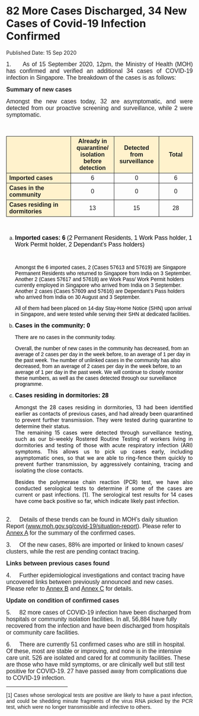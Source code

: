 <html>
    <meta http-equiv="Content-Type" content="text/html; charset=utf-8"/>
    <meta charset="utf-8"/>
    <title>82 More Cases Discharged, 34 New Cases of Covid-19 Infection Confirmed</title>
    <body><h1>82 More Cases Discharged, 34 New Cases of Covid-19 Infection Confirmed</h1>
    <p>Published Date: 15 Sep 2020</p> <p style="text-align: justify;"><span><span><span style="font-size: 12pt; font-family: Arial;">1.&nbsp; &nbsp; &nbsp;As of 15 September 2020, 12pm, the Ministry of Health (MOH) has confirmed and verified an additional 34 cases of COVID-19 infection in Singapore</span></span></span><span><span><span style="font-size: 12pt; font-family: Arial;">. The breakdown of the cases is as follows:</span></span></span><span style="font-family: Arial, sans-serif; font-size: 12pt;"></span></p> <p style="margin-left: 0cm; text-align: justify;"><span><span><strong><span style="font-size: 12pt; font-family: Arial, sans-serif;">Summary of new cases</span></strong></span></span><span style="font-family: Arial, sans-serif; font-size: 12pt;"></span></p> <p style="margin-left: 0cm; text-align: justify;"><span><span><span style="font-size: 12pt; font-family: Arial, sans-serif;">Amongst the new cases today, 32 are asymptomatic, and were detected from our proactive screening and surveillance, while 2 were symptomatic. </span></span></span></p> <p style="margin-left: 0cm; text-align: justify;"><span><span><span style="font-size: 12pt; font-family: Arial, sans-serif;">&nbsp;</span></span></span></p> <table border="1" cellspacing="0" cellpadding="0" style="border: none;"> <tbody><tr> <td width="241" valign="top" style="background: rgb(255, 242, 204); width: 180.45pt; padding: 0cm 5.4pt; border-style: solid; border-width: 1pt; text-align: left;"> <p style="margin: 3pt 0cm;">&nbsp;</p> </td> <td width="120" style="background: rgb(255, 242, 204); width: 90.1pt; padding: 0cm 5.4pt; border-left: none; border-top-style: solid; border-right-style: solid; border-bottom-style: solid; text-align: left;"> <p align="center" style="margin: 3pt 0cm; text-align: center;"><span><span><span><strong><span style="font-size: 12pt; font-family: Arial, sans-serif;">Already in quarantine/ isolation before detection </span></strong></span></span></span></p> </td> <td width="120" style="background: rgb(255, 242, 204); width: 90.1pt; padding: 0cm 5.4pt; border-left: none; border-top-style: solid; border-right-style: solid; border-bottom-style: solid; text-align: left;"> <p align="center" style="margin: 3pt 0cm; text-align: center;"><span><span><span><strong><span style="font-size: 12pt; font-family: Arial, sans-serif;">Detected from surveillance </span></strong></span></span></span></p> </td> <td width="120" style="background: rgb(255, 242, 204); width: 90.15pt; padding: 0cm 5.4pt; border-left: none; border-top-style: solid; border-right-style: solid; border-bottom-style: solid; text-align: left;"> <p align="center" style="margin: 3pt 0cm; text-align: center;"><span><span><span><strong><span style="font-size: 12pt; font-family: Arial, sans-serif;">Total</span></strong></span></span></span></p> </td> </tr> <tr> <td width="241" valign="top" style="background: rgb(255, 242, 204); width: 180.45pt; padding: 0cm 5.4pt; border-top: none; border-right-style: solid; border-bottom-style: solid; border-left-style: solid; text-align: left;"> <p style="margin: 3pt 0cm;"><span><span><span><strong><span style="font-size: 12pt; font-family: Arial, sans-serif;">Imported cases</span></strong></span></span></span></p> </td> <td width="120" style="width: 90.1pt; padding: 0cm 5.4pt; border-top: none; border-left: none; border-right-style: solid; border-bottom-style: solid; text-align: left;"> <p align="center" style="margin: 3pt 0cm; text-align: center;"><span><span><span><span style="font-size: 12pt; font-family: Arial, sans-serif;">6</span></span></span></span></p> </td> <td width="120" style="width: 90.1pt; padding: 0cm 5.4pt; border-top: none; border-left: none; border-right-style: solid; border-bottom-style: solid; text-align: left;"> <p align="center" style="margin: 3pt 0cm; text-align: center;"><span><span><span><span style="font-size: 12pt; font-family: Arial, sans-serif;">0</span></span></span></span></p> </td> <td width="120" style="width: 90.15pt; padding: 0cm 5.4pt; border-top: none; border-left: none; border-right-style: solid; border-bottom-style: solid; text-align: left;"> <p align="center" style="margin: 3pt 0cm; text-align: center;"><span><span><span><span style="font-size: 12pt; font-family: Arial, sans-serif;">6</span></span></span></span></p> </td> </tr> <tr> <td width="241" valign="top" style="background: rgb(255, 242, 204); width: 180.45pt; padding: 0cm 5.4pt; border-top: none; border-right-style: solid; border-bottom-style: solid; border-left-style: solid; text-align: left;"> <p style="margin: 3pt 0cm;"><span><span><span><strong><span style="font-size: 12pt; font-family: Arial, sans-serif;">Cases in the community </span></strong></span></span></span></p> </td> <td width="120" style="width: 90.1pt; padding: 0cm 5.4pt; border-top: none; border-left: none; border-right-style: solid; border-bottom-style: solid; text-align: left;"> <p align="center" style="margin: 3pt 0cm; text-align: center;"><span><span><span><span style="font-size: 12pt; font-family: Arial, sans-serif;">0</span></span></span></span></p> </td> <td width="120" style="width: 90.1pt; padding: 0cm 5.4pt; border-top: none; border-left: none; border-right-style: solid; border-bottom-style: solid; text-align: left;"> <p align="center" style="margin: 3pt 0cm; text-align: center;"><span><span><span><span style="font-size: 12pt; font-family: Arial, sans-serif;">0</span></span></span></span></p> </td> <td width="120" style="width: 90.15pt; padding: 0cm 5.4pt; border-top: none; border-left: none; border-right-style: solid; border-bottom-style: solid; text-align: left;"> <p align="center" style="margin: 3pt 0cm; text-align: center;"><span><span><span><span style="font-size: 12pt; font-family: Arial, sans-serif;">0</span></span></span></span></p> </td> </tr> <tr> <td width="241" valign="top" style="background: rgb(255, 242, 204); width: 180.45pt; padding: 0cm 5.4pt; border-top: none; border-right-style: solid; border-bottom-style: solid; border-left-style: solid; text-align: left;"> <p style="margin: 3pt 0cm;"><span><span><span><strong><span style="font-size: 12pt; font-family: Arial, sans-serif;">Cases residing in dormitories </span></strong></span></span></span></p> </td> <td width="120" style="width: 90.1pt; padding: 0cm 5.4pt; border-top: none; border-left: none; border-right-style: solid; border-bottom-style: solid; text-align: left;"> <p align="center" style="margin: 3pt 0cm; text-align: center;"><span><span><span><span style="font-size: 12pt; font-family: Arial, sans-serif;">13</span></span></span></span></p> </td> <td width="120" style="width: 90.1pt; padding: 0cm 5.4pt; border-top: none; border-left: none; border-right-style: solid; border-bottom-style: solid; text-align: left;"> <p align="center" style="margin: 3pt 0cm; text-align: center;"><span><span><span><span style="font-size: 12pt; font-family: Arial, sans-serif;">15</span></span></span></span></p> </td> <td width="120" style="width: 90.15pt; padding: 0cm 5.4pt; border-top: none; border-left: none; border-right-style: solid; border-bottom-style: solid; text-align: left;"> <p align="center" style="margin: 3pt 0cm; text-align: center;"><span><span><span><span style="font-size: 12pt; font-family: Arial, sans-serif;">28</span></span></span></span></p> </td> </tr> </tbody></table> <p style="margin-left: 0cm; text-align: justify;"><span><span><span style="font-size: 12pt; font-family: Arial, sans-serif;">&nbsp;</span></span></span></p> <ol style="list-style-type: lower-alpha;"><li><span><span><strong><span style="color: windowtext; font-size: 12pt; font-family: Arial, sans-serif;">Imported cases: 6 </span></strong></span></span><span><span><span><span style="color: windowtext; font-size: 12pt; font-family: Arial, sans-serif;">(2 Permanent Residents, 1 Work Pass holder, 1 Work Permit holder, 2 Dependant’s Pass holders)</span></span></span></span><p><span><span><span><span style="color: windowtext; font-family: Arial, sans-serif;">&nbsp;</span></span></span></span></p><p><span><span><span><span><span style="color: windowtext; font-family: Arial, sans-serif;">Amongst the 6 imported cases, 2 (Cases 57613 and 57619) are Singapore Permanent Residents who</span></span></span></span></span><span><span><span><span><span><span style="color: windowtext; font-family: Arial, sans-serif;"> returned to Singapore from India on 3 September. Another 2 (Cases 57617 and 57618) are Work Pass/ Work Permit holders currently employed in Singapore who arrived from India on 3 September. Another 2 cases (Cases 57609 and 57616) are Dependant’s Pass holders who arrived from India on 30 August and 3 September</span></span></span></span></span></span><span><span><span><span><span><span style="color: windowtext; font-family: Arial, sans-serif;">. </span></span></span></span></span></span></p><p><span style="color: windowtext; font-family: Arial, sans-serif;">All of them</span><span style="color: windowtext; font-family: Arial, sans-serif;"> had been placed on 14-day Stay-Home Notice (SHN) upon arrival in Singapore, and were tested while serving their SHN at dedicated facilities.</span></p></li><li><span><span><span><span><strong><span style="color: windowtext; font-size: 12pt; font-family: Arial, sans-serif;">Cases in the community: 0</span></strong></span></span></span></span> <p><span><span><span><span><span></span></span></span></span></span></p><p><span><span><span><span><span><span><span><span><span><span><span style="color: windowtext; font-family: Arial, sans-serif;">There are no cases in the community today. </span></span></span></span></span></span></span></span></span></span></span></p><p><span style="color: windowtext; font-family: Arial, sans-serif;">Overall, the number of new cases in the community has decreased, from an average of 2 cases per day in the week before, to an average of 1 per day in the past week. </span><span style="color: windowtext; font-size: 10pt; font-family: Arial, sans-serif;">The </span><span style="color: windowtext; font-family: Arial, sans-serif;">number of unlinked cases in the community has also decreased</span><span style="color: windowtext; font-family: Arial, sans-serif;">, from an average of 2 cases per day in the week before, to an average of 1 per day in the past week</span><span style="color: windowtext; font-family: Arial, sans-serif;">.&nbsp;</span><span style="color: windowtext; font-family: Arial, sans-serif;">We will continue to closely monitor these numbers, as well as the cases detected through our surveillance programme.</span></p></li><li><span><span><span><strong><span style="color: windowtext; font-size: 12pt; font-family: Arial, sans-serif;">Cases residing in dormitories: 28</span></strong></span></span></span></li></ol> <p style="margin: 0cm 0cm 0.0001pt 18pt; text-align: justify;"><span><span><span><span style="color: windowtext;">Amongst the 28 cases residing in dormitories, 13 had been identified earlier as contacts of previous cases, and had already been quarantined to prevent further transmission. They were tested during quarantine to determine their status. </span></span></span></span><span><span><span><span style="color: windowtext;"><span></span></span></span></span></span></p> <p style="margin: 0cm 0cm 0.0001pt 18pt; text-align: justify;"><span><span><span><span style="color: windowtext;"></span></span></span></span></p> <p style="margin: 0cm 0cm 0.0001pt 18pt; text-align: justify;"><span><span><span><span style="color: windowtext;">The remaining 15 cases were detected through surveillance testing, such as our bi-weekly Rostered Routine Testing of workers living in dormitories and testing of those with </span></span></span></span><span><span><span><span style="color: black;">acute respiratory infection (ARI) </span></span></span></span><span><span><span><span style="color: windowtext;">symptoms. This allows us to pick up cases early, including asymptomatic ones, so that we are able to ring-fence them quickly to prevent further transmission, by aggressively containing, tracing and isolating the close contacts. </span></span></span></span></p> <p><span><span><span></span></span></span></p> <p style="margin: 0cm 0cm 0.0001pt 18pt; text-align: justify;"><span><span><span><span style="color: windowtext;">Besides the polymerase chain reaction (PCR) test, we have also conducted serological tests to determine if some of the cases are current or past infections. [1]. T</span></span></span></span><span><span><span><span style="color: windowtext;">he serological test results for 14 cases have come back positive so far, which indicate likely past infection.</span></span></span></span></p> <h3 style="margin: 0cm 0cm 0.0001pt 18pt; text-align: justify;"><span><span><span><span style="color: windowtext; font-family: Arial, sans-serif;">&nbsp;</span></span></span></span></h3> <p><span><span><span style="font-size: 12pt; font-family: Arial, sans-serif;">2.&nbsp; &nbsp; &nbsp;Details of these trends can be found in MOH’s daily situation Report</span></span></span><span><span><span><span style="font-size: 12pt; font-family: Arial, sans-serif;"> (</span></span></span></span><a href="http://www.moh.gov.sg/covid-19/situation-report"><span><span><span><span style="font-size: 12pt; font-family: Arial, sans-serif;">www.moh.gov.sg/covid-19/situation-report</span></span></span></span></a><span><span><span><span style="font-size: 12pt; font-family: Arial, sans-serif;">). Please refer to <u><a href="/docs/librariesprovider5/default-document-library/annex-a75d6156e4f094b3281046126e182c5c0.pdf?sfvrsn=ff0a2211_0" title="Annex A">Annex A</a></u> for the summary of the confirmed cases. </span></span></span></span></p><p><span><span><span><span style="font-size: 12pt; font-family: Arial, sans-serif;">3.&nbsp; &nbsp; &nbsp;</span></span></span></span><span style="font-size: 12pt; font-family: Arial, sans-serif;">Of the new cases, 88% are imported or linked to known cases/ clusters, while the rest are pending contact tracing</span><span style="font-size: 12pt; font-family: Arial, sans-serif;">.</span><strong><span style="font-size: 12pt; font-family: Arial, sans-serif;"></span></strong></p><p><p><strong><span style="font-size: 12pt; font-family: Arial, sans-serif;">Links between previous cases found</span></strong></p></p><p><span><span><span><span style="font-size: 12pt; font-family: Arial, sans-serif;">4.&nbsp; &nbsp; &nbsp;Further epidemiological investigations and contact tracing have uncovered links between previously announced and new cases. Please refer to <u><a href="/docs/librariesprovider5/default-document-library/annex-bf96b94451c2649b4855a6b8db3b2a6e5.pdf?sfvrsn=ee8a33a1_0" title="Annex B">Annex B</a></u> and <u><a href="/docs/librariesprovider5/default-document-library/annex-cd15ceda03580462bbfb1cc4849369a5a.pdf?sfvrsn=95bf7ac3_0" title="Annex C">Annex C</a></u> for detai</span></span></span></span><span style="font-size: 12pt; font-family: Arial, sans-serif;">ls.</span><strong><span style="font-size: 12pt; font-family: Arial, sans-serif;"></span></strong></p><p><strong><span style="font-size: 12pt; font-family: Arial, sans-serif;">Update on condition of confirmed cases</span></strong><span style="font-family: Arial, sans-serif; font-size: 12pt;"></span></p><p><span style="font-size: 12pt; font-family: Arial, sans-serif;">5.&nbsp; &nbsp; &nbsp;82 more cases of COVID-19 infection have been discharged from hospitals or community isolation facilities. In all, 56,884 have fully recovered from the infection and have been discharged from hospitals or community care facilities. </span></p> <p><span><span style="font-size: 12pt; font-family: Arial, sans-serif;">6.&nbsp; &nbsp; &nbsp;</span></span><span style="font-family: Arial, sans-serif; font-size: 12pt;">There are currently 51 confirmed cases who are still in hospital. Of these, most are stable or improving, and none is in the intensive care unit. 526 are isolated and cared for at community facilities. These are those who have mild symptoms, or are clinically well but still test positive for COVID-19. 27 have passed away from complications due to COVID-19 infection.</span></p><div> <hr align="left" size="1" width="33%"> <div id="ftn1"> <p style="text-align: justify;"><span style="font-family: Arial, sans-serif;">[1] Cases whose serological tests are positive are likely to have a past infection, and could be shedding minute fragments of the virus RNA picked by the PCR test, which were no longer transmissible and infective to others.</span></p> </div> </div></body>
</html>